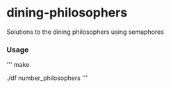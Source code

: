 # dining-philosophers

Solutions to the dining philosophers using semaphores

### Usage

'''
make

./df number_philosophers
'''
